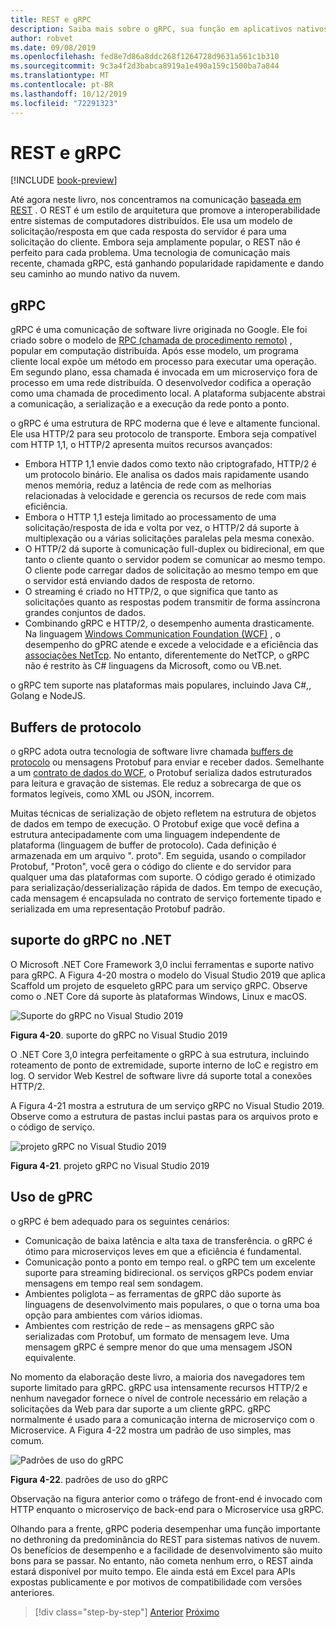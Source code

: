```yaml
---
title: REST e gRPC
description: Saiba mais sobre o gRPC, sua função em aplicativos nativos de nuvem e como ele difere do HTTP REST
author: robvet
ms.date: 09/08/2019
ms.openlocfilehash: fed8e7d86a8ddc268f1264728d9631a561c1b310
ms.sourcegitcommit: 9c3a4f2d3babca8919a1e490a159c1500ba7a844
ms.translationtype: MT
ms.contentlocale: pt-BR
ms.lasthandoff: 10/12/2019
ms.locfileid: "72291323"
---
```

# <a name="rest-and-grpc"></a>REST e gRPC

[!INCLUDE [book-preview](../../../includes/book-preview.md)]

Até agora neste livro, nos concentramos na comunicação [baseada em REST](https://docs.microsoft.com/azure/architecture/best-practices/api-design) . O REST é um estilo de arquitetura que promove a interoperabilidade entre sistemas de computadores distribuídos. Ele usa um modelo de solicitação/resposta em que cada resposta do servidor é para uma solicitação do cliente. Embora seja amplamente popular, o REST não é perfeito para cada problema. Uma tecnologia de comunicação mais recente, chamada gRPC, está ganhando popularidade rapidamente e dando seu caminho ao mundo nativo da nuvem.

## <a name="grpc"></a>gRPC

gRPC é uma comunicação de software livre originada no Google. Ele foi criado sobre o modelo de [RPC (chamada de procedimento remoto)](https://en.wikipedia.org/wiki/Remote_procedure_call) , popular em computação distribuída. Após esse modelo, um programa cliente local expõe um método em processo para executar uma operação. Em segundo plano, essa chamada é invocada em um microserviço fora de processo em uma rede distribuída. O desenvolvedor codifica a operação como uma chamada de procedimento local. A plataforma subjacente abstrai a comunicação, a serialização e a execução da rede ponto a ponto.

o gRPC é uma estrutura de RPC moderna que é leve e altamente funcional. Ele usa HTTP/2 para seu protocolo de transporte. Embora seja compatível com HTTP 1,1, o HTTP/2 apresenta muitos recursos avançados:

- Embora HTTP 1,1 envie dados como texto não criptografado, HTTP/2 é um protocolo binário. Ele analisa os dados mais rapidamente usando menos memória, reduz a latência de rede com as melhorias relacionadas à velocidade e gerencia os recursos de rede com mais eficiência.
- Embora o HTTP 1,1 esteja limitado ao processamento de uma solicitação/resposta de ida e volta por vez, o HTTP/2 dá suporte à multiplexação ou a várias solicitações paralelas pela mesma conexão.
- O HTTP/2 dá suporte à comunicação full-duplex ou bidirecional, em que tanto o cliente quanto o servidor podem se comunicar ao mesmo tempo. O cliente pode carregar dados de solicitação ao mesmo tempo em que o servidor está enviando dados de resposta de retorno.
- O streaming é criado no HTTP/2, o que significa que tanto as solicitações quanto as respostas podem transmitir de forma assíncrona grandes conjuntos de dados.
- Combinando gRPC e HTTP/2, o desempenho aumenta drasticamente. Na linguagem [Windows Communication Foundation (WCF)](https://docs.microsoft.com/dotnet/framework/wcf/whats-wcf) , o desempenho do gPRC atende e excede a velocidade e a eficiência das [associações NetTcp](https://docs.microsoft.com/dotnet/api/system.servicemodel.nettcpbinding?view=netframework-4.8). No entanto, diferentemente do NetTCP, o gRPC não é restrito às C# linguagens da Microsoft, como ou VB.net.

o gRPC tem suporte nas plataformas mais populares, incluindo Java C#,, Golang e NodeJS. 

## <a name="protocol-buffers"></a>Buffers de protocolo

o gRPC adota outra tecnologia de software livre chamada [buffers de protocolo](https://developers.google.com/protocol-buffers/docs/overview) ou mensagens Protobuf para enviar e receber dados. Semelhante a um [contrato de dados do WCF](https://docs.microsoft.com/dotnet/framework/wcf/feature-details/using-data-contracts), o Protobuf serializa dados estruturados para leitura e gravação de sistemas. Ele reduz a sobrecarga de que os formatos legíveis, como XML ou JSON, incorrem.

Muitas técnicas de serialização de objeto refletem na estrutura de objetos de dados em tempo de execução. O Protobuf exige que você defina a estrutura antecipadamente com uma linguagem independente de plataforma (linguagem de buffer de protocolo). Cada definição é armazenada em um arquivo ". proto". Em seguida, usando o compilador Protobuf, "Proton", você gera o código do cliente e do servidor para qualquer uma das plataformas com suporte. O código gerado é otimizado para serialização/desserialização rápida de dados. Em tempo de execução, cada mensagem é encapsulada no contrato de serviço fortemente tipado e serializada em uma representação Protobuf padrão.

## <a name="grpc-support-in-net"></a>suporte do gRPC no .NET

O Microsoft .NET Core Framework 3,0 inclui ferramentas e suporte nativo para gRPC. A Figura 4-20 mostra o modelo do Visual Studio 2019 que aplica Scaffold um projeto de esqueleto gRPC para um serviço gRPC. Observe como o .NET Core dá suporte às plataformas Windows, Linux e macOS.

![Suporte do gRPC no Visual Studio 2019](./media/visual-studio-2019-grpc-template.png)

**Figura 4-20**. suporte do gRPC no Visual Studio 2019

O .NET Core 3,0 integra perfeitamente o gRPC à sua estrutura, incluindo roteamento de ponto de extremidade, suporte interno de IoC e registro em log. O servidor Web Kestrel de software livre dá suporte total a conexões HTTP/2. 

A Figura 4-21 mostra a estrutura de um serviço gRPC no Visual Studio 2019. Observe como a estrutura de pastas inclui pastas para os arquivos proto e o código de serviço.

![projeto gRPC no Visual Studio 2019](./media/grpc-project.png  )

**Figura 4-21**. projeto gRPC no Visual Studio 2019

## <a name="gprc-usage"></a>Uso de gPRC

o gRPC é bem adequado para os seguintes cenários:

- Comunicação de baixa latência e alta taxa de transferência. o gRPC é ótimo para microserviços leves em que a eficiência é fundamental.
- Comunicação ponto a ponto em tempo real. o gRPC tem um excelente suporte para streaming bidirecional. os serviços gRPCs podem enviar mensagens em tempo real sem sondagem.
- Ambientes poliglota – as ferramentas de gRPC dão suporte às linguagens de desenvolvimento mais populares, o que o torna uma boa opção para ambientes com vários idiomas.
- Ambientes com restrição de rede – as mensagens gRPC são serializadas com Protobuf, um formato de mensagem leve. Uma mensagem gRPC é sempre menor do que uma mensagem JSON equivalente.

No momento da elaboração deste livro, a maioria dos navegadores tem suporte limitado para gRPC. gRPC usa intensamente recursos HTTP/2 e nenhum navegador fornece o nível de controle necessário em relação a solicitações da Web para dar suporte a um cliente gRPC. gRPC normalmente é usado para a comunicação interna de microserviço com o Microservice. A Figura 4-22 mostra um padrão de uso simples, mas comum.

![Padrões de uso do gRPC](./media/grpc-usage.png)

**Figura 4-22**. padrões de uso do gRPC

Observação na figura anterior como o tráfego de front-end é invocado com HTTP enquanto o microserviço de back-end para o Microservice usa gRPC.

Olhando para a frente, gRPC poderia desempenhar uma função importante no dethroning da predominância do REST para sistemas nativos de nuvem. Os benefícios de desempenho e a facilidade de desenvolvimento são muito bons para se passar. No entanto, não cometa nenhum erro, o REST ainda estará disponível por muito tempo. Ele ainda está em Excel para APIs expostas publicamente e por motivos de compatibilidade com versões anteriores. 

>[!div class="step-by-step"]
>[Anterior](service-to-service-communication.md)
>[Próximo](service-mesh-communication-infrastructure.md)
